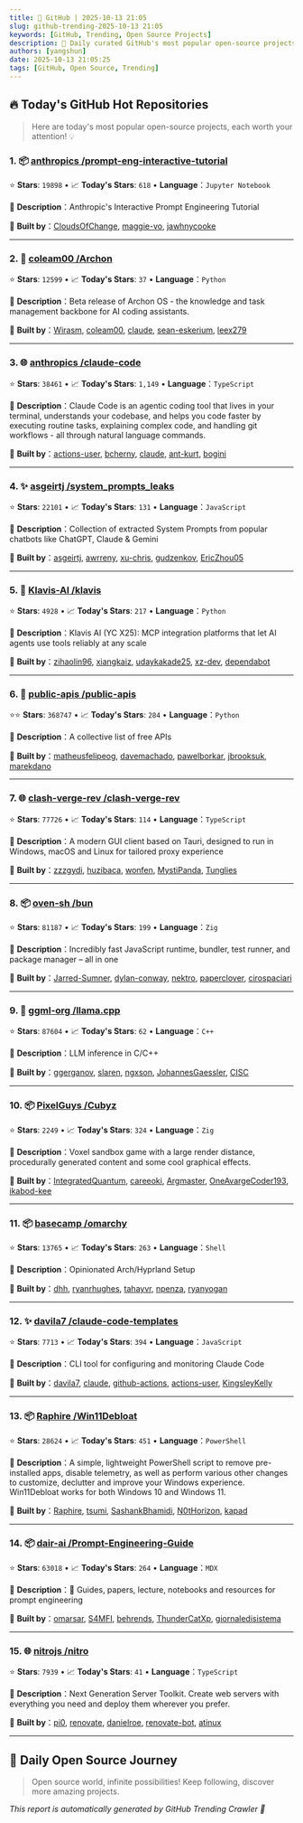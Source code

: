 ```yaml
---
title: 🚀 GitHub | 2025-10-13 21:05
slug: github-trending-2025-10-13 21:05
keywords: [GitHub, Trending, Open Source Projects]
description: 🌟 Daily curated GitHub's most popular open-source projects to help you stay on the pulse of technology!
authors: [yangshun]
date: 2025-10-13 21:05:25
tags: [GitHub, Open Source, Trending]
---
```


## 🔥 Today's GitHub Hot Repositories

> Here are today's most popular open-source projects, each worth your attention! 💡

### 1. 📦 [anthropics /prompt-eng-interactive-tutorial](https://github.com/anthropics/prompt-eng-interactive-tutorial)

⭐ **Stars**: `19898`   •   📈 **Today's Stars**: `618`   •   **Language**：`Jupyter Notebook`

📝 **Description**：Anthropic's Interactive Prompt Engineering Tutorial

🤝 **Built by**：[CloudsOfChange](https://github.com/CloudsOfChange), [maggie-vo](https://github.com/maggie-vo), [jawhnycooke](https://github.com/jawhnycooke)

---

### 2. 🐍 [coleam00 /Archon](https://github.com/coleam00/Archon)

⭐ **Stars**: `12599`   •   📈 **Today's Stars**: `37`   •   **Language**：`Python`

📝 **Description**：Beta release of Archon OS - the knowledge and task management backbone for AI coding assistants.

🤝 **Built by**：[Wirasm](https://github.com/Wirasm), [coleam00](https://github.com/coleam00), [claude](https://github.com/claude), [sean-eskerium](https://github.com/sean-eskerium), [leex279](https://github.com/leex279)

---

### 3. 🌐 [anthropics /claude-code](https://github.com/anthropics/claude-code)

⭐ **Stars**: `38461`   •   📈 **Today's Stars**: `1,149`   •   **Language**：`TypeScript`

📝 **Description**：Claude Code is an agentic coding tool that lives in your terminal, understands your codebase, and helps you code faster by executing routine tasks, explaining complex code, and handling git workflows - all through natural language commands.

🤝 **Built by**：[actions-user](https://github.com/actions-user), [bcherny](https://github.com/bcherny), [claude](https://github.com/claude), [ant-kurt](https://github.com/ant-kurt), [bogini](https://github.com/bogini)

---

### 4. ✨ [asgeirtj /system_prompts_leaks](https://github.com/asgeirtj/system_prompts_leaks)

⭐ **Stars**: `22101`   •   📈 **Today's Stars**: `131`   •   **Language**：`JavaScript`

📝 **Description**：Collection of extracted System Prompts from popular chatbots like ChatGPT, Claude & Gemini

🤝 **Built by**：[asgeirtj](https://github.com/asgeirtj), [awrreny](https://github.com/awrreny), [xu-chris](https://github.com/xu-chris), [gudzenkov](https://github.com/gudzenkov), [EricZhou05](https://github.com/EricZhou05)

---

### 5. 🐍 [Klavis-AI /klavis](https://github.com/Klavis-AI/klavis)

⭐ **Stars**: `4928`   •   📈 **Today's Stars**: `217`   •   **Language**：`Python`

📝 **Description**：Klavis AI (YC X25): MCP integration platforms that let AI agents use tools reliably at any scale

🤝 **Built by**：[zihaolin96](https://github.com/zihaolin96), [xiangkaiz](https://github.com/xiangkaiz), [udaykakade25](https://github.com/udaykakade25), [xz-dev](https://github.com/xz-dev), [dependabot](https://github.com/dependabot)

---

### 6. 🐍 [public-apis /public-apis](https://github.com/public-apis/public-apis)

⭐⭐ **Stars**: `368747`   •   📈 **Today's Stars**: `284`   •   **Language**：`Python`

📝 **Description**：A collective list of free APIs

🤝 **Built by**：[matheusfelipeog](https://github.com/matheusfelipeog), [davemachado](https://github.com/davemachado), [pawelborkar](https://github.com/pawelborkar), [jbrooksuk](https://github.com/jbrooksuk), [marekdano](https://github.com/marekdano)

---

### 7. 🌐 [clash-verge-rev /clash-verge-rev](https://github.com/clash-verge-rev/clash-verge-rev)

⭐ **Stars**: `77726`   •   📈 **Today's Stars**: `114`   •   **Language**：`TypeScript`

📝 **Description**：A modern GUI client based on Tauri, designed to run in Windows, macOS and Linux for tailored proxy experience

🤝 **Built by**：[zzzgydi](https://github.com/zzzgydi), [huzibaca](https://github.com/huzibaca), [wonfen](https://github.com/wonfen), [MystiPanda](https://github.com/MystiPanda), [Tunglies](https://github.com/Tunglies)

---

### 8. 📦 [oven-sh /bun](https://github.com/oven-sh/bun)

⭐ **Stars**: `81187`   •   📈 **Today's Stars**: `199`   •   **Language**：`Zig`

📝 **Description**：Incredibly fast JavaScript runtime, bundler, test runner, and package manager – all in one

🤝 **Built by**：[Jarred-Sumner](https://github.com/Jarred-Sumner), [dylan-conway](https://github.com/dylan-conway), [nektro](https://github.com/nektro), [paperclover](https://github.com/paperclover), [cirospaciari](https://github.com/cirospaciari)

---

### 9. 🔧 [ggml-org /llama.cpp](https://github.com/ggml-org/llama.cpp)

⭐ **Stars**: `87604`   •   📈 **Today's Stars**: `62`   •   **Language**：`C++`

📝 **Description**：LLM inference in C/C++

🤝 **Built by**：[ggerganov](https://github.com/ggerganov), [slaren](https://github.com/slaren), [ngxson](https://github.com/ngxson), [JohannesGaessler](https://github.com/JohannesGaessler), [CISC](https://github.com/CISC)

---

### 10. 📦 [PixelGuys /Cubyz](https://github.com/PixelGuys/Cubyz)

⭐ **Stars**: `2249`   •   📈 **Today's Stars**: `324`   •   **Language**：`Zig`

📝 **Description**：Voxel sandbox game with a large render distance, procedurally generated content and some cool graphical effects.

🤝 **Built by**：[IntegratedQuantum](https://github.com/IntegratedQuantum), [careeoki](https://github.com/careeoki), [Argmaster](https://github.com/Argmaster), [OneAvargeCoder193](https://github.com/OneAvargeCoder193), [ikabod-kee](https://github.com/ikabod-kee)

---

### 11. 📦 [basecamp /omarchy](https://github.com/basecamp/omarchy)

⭐ **Stars**: `13765`   •   📈 **Today's Stars**: `263`   •   **Language**：`Shell`

📝 **Description**：Opinionated Arch/Hyprland Setup

🤝 **Built by**：[dhh](https://github.com/dhh), [ryanrhughes](https://github.com/ryanrhughes), [tahayvr](https://github.com/tahayvr), [npenza](https://github.com/npenza), [ryanyogan](https://github.com/ryanyogan)

---

### 12. ✨ [davila7 /claude-code-templates](https://github.com/davila7/claude-code-templates)

⭐ **Stars**: `7713`   •   📈 **Today's Stars**: `394`   •   **Language**：`JavaScript`

📝 **Description**：CLI tool for configuring and monitoring Claude Code

🤝 **Built by**：[davila7](https://github.com/davila7), [claude](https://github.com/claude), [github-actions](https://github.com/github-actions), [actions-user](https://github.com/actions-user), [KingsleyKelly](https://github.com/KingsleyKelly)

---

### 13. 📦 [Raphire /Win11Debloat](https://github.com/Raphire/Win11Debloat)

⭐ **Stars**: `28624`   •   📈 **Today's Stars**: `451`   •   **Language**：`PowerShell`

📝 **Description**：A simple, lightweight PowerShell script to remove pre-installed apps, disable telemetry, as well as perform various other changes to customize, declutter and improve your Windows experience. Win11Debloat works for both Windows 10 and Windows 11.

🤝 **Built by**：[Raphire](https://github.com/Raphire), [tsumi](https://github.com/tsumi), [SashankBhamidi](https://github.com/SashankBhamidi), [N0tHorizon](https://github.com/N0tHorizon), [kapad](https://github.com/kapad)

---

### 14. 📦 [dair-ai /Prompt-Engineering-Guide](https://github.com/dair-ai/Prompt-Engineering-Guide)

⭐ **Stars**: `63018`   •   📈 **Today's Stars**: `264`   •   **Language**：`MDX`

📝 **Description**：🐙 Guides, papers, lecture, notebooks and resources for prompt engineering

🤝 **Built by**：[omarsar](https://github.com/omarsar), [S4MFI](https://github.com/S4MFI), [behrends](https://github.com/behrends), [ThunderCatXp](https://github.com/ThunderCatXp), [giornaledisistema](https://github.com/giornaledisistema)

---

### 15. 🌐 [nitrojs /nitro](https://github.com/nitrojs/nitro)

⭐ **Stars**: `7939`   •   📈 **Today's Stars**: `41`   •   **Language**：`TypeScript`

📝 **Description**：Next Generation Server Toolkit. Create web servers with everything you need and deploy them wherever you prefer.

🤝 **Built by**：[pi0](https://github.com/pi0), [renovate](https://github.com/renovate), [danielroe](https://github.com/danielroe), [renovate-bot](https://github.com/renovate-bot), [atinux](https://github.com/atinux)

---

## 🌈 Daily Open Source Journey

> Open source world, infinite possibilities! Keep following, discover more amazing projects.

*This report is automatically generated by GitHub Trending Crawler 🤖*
